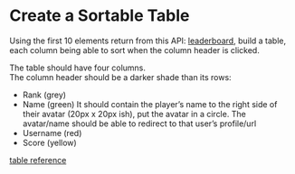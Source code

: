 # Create a Sortable Table

Using the first 10 elements return from this API:
[leaderboard](https://api.chess.com/pub/leaderboards), build a table, each
column being able to sort when the column header is clicked.

The table should have four columns.\
The column header should be a darker shade than its rows:

- Rank (grey)
- Name (green)
  It should contain the player’s name to the right side of their avatar
  (20px x 20px ish), put the avatar in a circle. The avatar/name should be able
  to redirect to that user’s profile/url
- Username (red)
- Score (yellow)

[table reference](https://www.w3schools.com/html/html_tables.asp)
